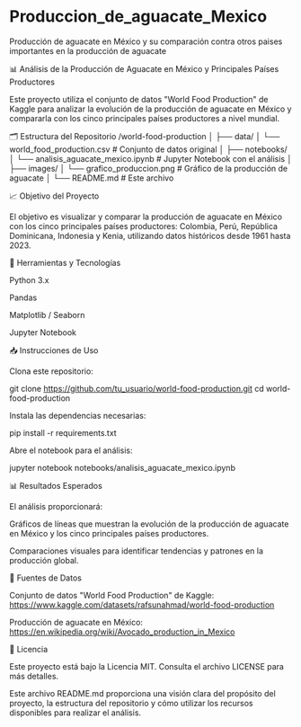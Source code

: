# Produccion_de_aguacate_Mexico
Producción de aguacate en México y su comparación contra otros paises importantes en la producción de aguacate

📊 Análisis de la Producción de Aguacate en México y Principales Países Productores

Este proyecto utiliza el conjunto de datos "World Food Production" de Kaggle para analizar la evolución de la producción de aguacate en México y compararla con los cinco principales países productores a nivel mundial.

🗂️ Estructura del Repositorio
/world-food-production
│
├── data/
│   └── world_food_production.csv  # Conjunto de datos original
│
├── notebooks/
│   └── analisis_aguacate_mexico.ipynb  # Jupyter Notebook con el análisis
│
├── images/
│   └── grafico_produccion.png  # Gráfico de la producción de aguacate
│
└── README.md  # Este archivo

📈 Objetivo del Proyecto

El objetivo es visualizar y comparar la producción de aguacate en México con los cinco principales países productores: Colombia, Perú, República Dominicana, Indonesia y Kenia, utilizando datos históricos desde 1961 hasta 2023.

🔧 Herramientas y Tecnologías

Python 3.x

Pandas

Matplotlib / Seaborn

Jupyter Notebook

📥 Instrucciones de Uso

Clona este repositorio:

git clone https://github.com/tu_usuario/world-food-production.git
cd world-food-production


Instala las dependencias necesarias:

pip install -r requirements.txt


Abre el notebook para el análisis:

jupyter notebook notebooks/analisis_aguacate_mexico.ipynb

📊 Resultados Esperados

El análisis proporcionará:

Gráficos de líneas que muestran la evolución de la producción de aguacate en México y los cinco principales países productores.

Comparaciones visuales para identificar tendencias y patrones en la producción global.

📄 Fuentes de Datos

Conjunto de datos "World Food Production" de Kaggle: https://www.kaggle.com/datasets/rafsunahmad/world-food-production

Producción de aguacate en México: https://en.wikipedia.org/wiki/Avocado_production_in_Mexico

📄 Licencia

Este proyecto está bajo la Licencia MIT. Consulta el archivo LICENSE para más detalles.

Este archivo README.md proporciona una visión clara del propósito del proyecto, la estructura del repositorio y cómo utilizar los recursos disponibles para realizar el análisis.
